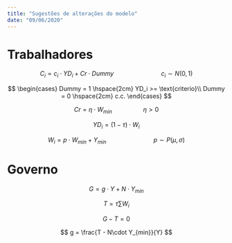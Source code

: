 ```yaml
---
title: "Sugestões de alterações do modelo"
date: "09/06/2020"
---
```


# Trabalhadores

$$
C_i = c_i\cdot YD_i + Cr\cdot Dummy \hspace{3cm} c_i \sim N(0,1)
$$

$$
\begin{cases}
Dummy = 1 \hspace{2cm} YD_i >= \text{criterio}\\
Dummy = 0 \hspace{2cm} c.c.
\end{cases}
$$

$$
Cr = \eta\cdot W_{min} \hspace{2cm} \eta >0
$$

$$
YD_i = (1-\tau)\cdot W_i
$$

$$
W_i = p\cdot W_{min} + Y_{min} \hspace{3cm} p\sim P(\mu, \sigma)
$$

# Governo

$$
G = g\cdot Y + N\cdot Y_{min}
$$

$$
T = \tau\sum  W_i
$$

$$
G - T = 0
$$

$$
g = \frac{T - N\cdot Y_{min}}{Y}
$$

